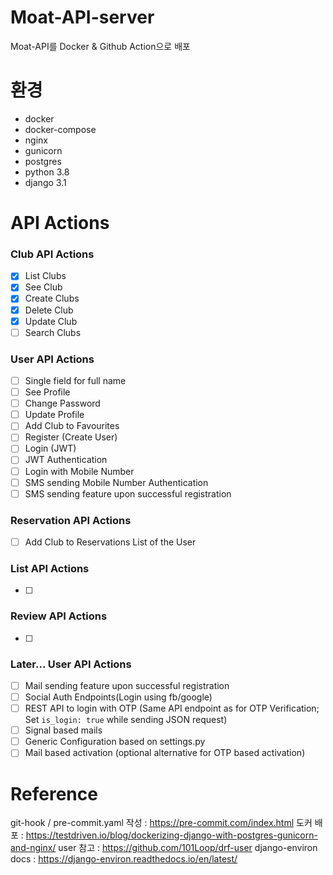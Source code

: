 # Moat-API-server

Moat-API를 Docker & Github Action으로 배포

# 환경

- docker
- docker-compose
- nginx
- gunicorn
- postgres
- python 3.8
- django 3.1

# API Actions

### Club API Actions

- [x] List Clubs
- [x] See Club
- [x] Create Clubs
- [x] Delete Club
- [x] Update Club
- [ ] Search Clubs

### User API Actions
- [ ] Single field for full name
- [ ] See Profile
- [ ] Change Password
- [ ] Update Profile
- [ ] Add Club to Favourites
- [ ] Register (Create User)
- [ ] Login (JWT)
- [ ] JWT Authentication
- [ ] Login with Mobile Number
- [ ] SMS sending Mobile Number Authentication
- [ ] SMS sending feature upon successful registration

### Reservation API Actions
- [ ] Add Club to Reservations List of the User

### List API Actions
- [ ]

### Review API Actions
- [ ]

### Later... User API Actions
- [ ] Mail sending feature upon successful registration
- [ ] Social Auth Endpoints(Login using fb/google)
- [ ] REST API to login with OTP (Same API endpoint as for OTP Verification; Set `is_login: true` while sending JSON request)
- [ ] Signal based mails
- [ ] Generic Configuration based on settings.py
- [ ] Mail based activation (optional alternative for OTP based activation)

# Reference

git-hook / pre-commit.yaml 작성 : https://pre-commit.com/index.html
도커 배포 : https://testdriven.io/blog/dockerizing-django-with-postgres-gunicorn-and-nginx/
user 참고 : https://github.com/101Loop/drf-user
django-environ docs : https://django-environ.readthedocs.io/en/latest/

